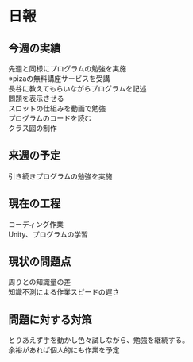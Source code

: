 
# 日報



## 今週の実績<br>
先週と同様にプログラムの勉強を実施<br>
※pizaの無料講座サービスを受講<br>
長谷に教えてもらいながらプログラムを記述<br>
問題を表示させる<br>
スロットの仕組みを動画で勉強<br>
プログラムのコードを読む<br>
クラス図の制作<br>


## 来週の予定<br>
引き続きプログラムの勉強を実施<br>

## 現在の工程<br>
コーディング作業<br>
Unity、プログラムの学習<br>

## 現状の問題点<br>
周りとの知識量の差<br>
知識不測による作業スピードの遅さ<br>

## 問題に対する対策<br>
とりあえず手を動かし色々試しながら、勉強を継続する。<br>
余裕があれば個人的にも作業を予定<br>

